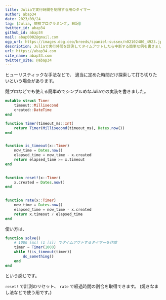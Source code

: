 ```yaml
---
title: Juliaで実行時間を制限する用のタイマー
author: abap34
date: 2023/09/24
tag: [Julia, 競技プログラミング, 日記]
twitter_id: abap34
github_id: abap34
mail: abap0002@gmail.com
ogp_url: https://images.dog.ceo/breeds/spaniel-sussex/n02102480_4923.jpg
description: Juliaで実行時間を計測してタイムアウトしたら中断する簡単な例を書きました。
url: https://abap34.com
site_name: abap34.com
twitter_site: @abap34
---
```



ヒューリスティックな手法などで、 適当に定めた時間だけ探索して打ち切りたいという場合があります。

競プロなどでも使える簡単めでシンプルめなJuliaでの実装を書きました。


```julia
mutable struct Timer
    timeout::Millisecond
    created::DateTime
end

function Timer(timeout_ms::Int)
    return Timer(Millisecond(timeout_ms), Dates.now())
end


function is_timeout(x::Timer)
    now_time = Dates.now()
    elapsed_time = now_time - x.created
    return elapsed_time >= x.timeout
end

 
function reset!(x::Timer)
    x.created = Dates.now()
end

 
function rate(x::Timer)
    now_time = Dates.now()
    elapsed_time = now_time - x.created
    return x.timeout / elapsed_time
end
```


使い方は、

```julia
function solve()
    # 1000 [ms] (1 [s]) でタイムアウトするタイマーを作成
    timer = Timer(1000)
    while !(is_timeout(timer))
        do_something()
    end
end
```


という感じです。

`reset!` で計測のリセット、 `rate` で経過時間の割合を取得できます。 (焼きなまし法などで使う用です。)


 



